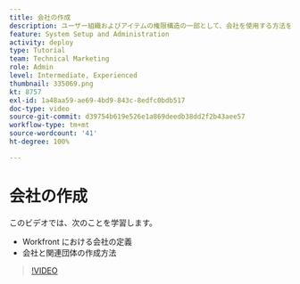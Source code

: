 ```yaml
---
title: 会社の作成
description: ユーザー組織およびアイテムの権限構造の一部として、会社を使用する方法を説明します。その後、組織の会社を作成します。
feature: System Setup and Administration
activity: deploy
type: Tutorial
team: Technical Marketing
role: Admin
level: Intermediate, Experienced
thumbnail: 335069.png
kt: 8757
exl-id: 1a48aa59-ae69-4bd9-843c-8edfc0bdb517
doc-type: video
source-git-commit: d39754b619e526e1a869deedb38dd2f2b43aee57
workflow-type: tm+mt
source-wordcount: '41'
ht-degree: 100%

---
```


# 会社の作成

このビデオでは、次のことを学習します。

* Workfront における会社の定義
* 会社と関連団体の作成方法

>[!VIDEO](https://video.tv.adobe.com/v/335069/?quality=12)
